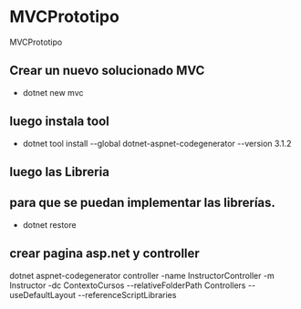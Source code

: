 # MVCPrototipo
MVCPrototipo

## Crear un nuevo solucionado MVC
- dotnet new mvc

## luego instala tool
- dotnet tool install --global dotnet-aspnet-codegenerator --version 3.1.2

## luego las Libreria 
<PackageReference Include="Microsoft.VisualStudio.Web.CodeGeneration.Design" Version="3.1.2" />
<PackageReference Include="Microsoft.EntityFrameworkCore.SqlServer" Version="3.1.2" />
<PackageReference Include="Microsoft.EntityFrameworkCore" Version="3.1.2" />
<PackageReference Include="Microsoft.EntityFrameworkCore.Design" Version="3.1.2" />

## para que se puedan implementar las librerías.
- dotnet restore

## crear pagina asp.net y controller

dotnet aspnet-codegenerator controller -name InstructorController -m Instructor -dc ContextoCursos --relativeFolderPath Controllers --useDefaultLayout --referenceScriptLibraries
